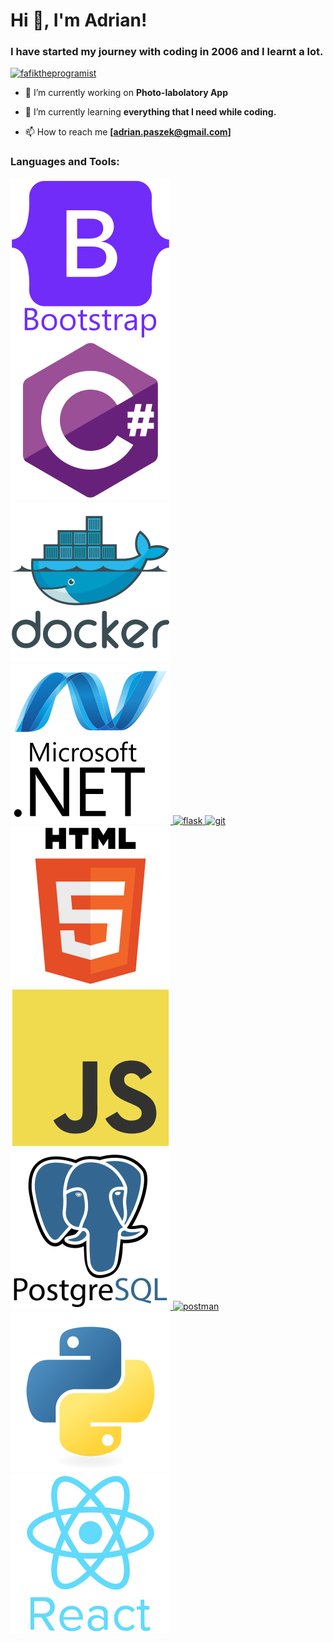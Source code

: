 # Hi 👋, I'm Adrian!



### I have started my journey with coding in 2006 and I learnt a lot.

[](https://github.com/fafiktheprogramist#i-have-started-my-journey-with-coding-in-2022-and-i-learnt-a-lot)

[![fafiktheprogramist](https://camo.githubusercontent.com/c8bdb776100499d53bca248ed79f0bc55b42762eb503d7c852f1a529dff9fe76/68747470733a2f2f6b6f6d617265762e636f6d2f67687076632f3f757365726e616d653d666166696b74686570726f6772616d697374266c6162656c3d50726f66696c65253230766965777326636f6c6f723d306537356236267374796c653d666c6174)](https://camo.githubusercontent.com/c8bdb776100499d53bca248ed79f0bc55b42762eb503d7c852f1a529dff9fe76/68747470733a2f2f6b6f6d617265762e636f6d2f67687076632f3f757365726e616d653d666166696b74686570726f6772616d697374266c6162656c3d50726f66696c65253230766965777326636f6c6f723d306537356236267374796c653d666c6174)

-   🔭 I’m currently working on  **Photo-labolatory App**
    
-   🌱 I’m currently learning  **everything that I need while coding.**
    
-   📫 How to reach me  **[adrian.paszek@gmail.com]**
    


### Languages and Tools:

[](https://github.com/fafiktheprogramist#languages-and-tools)

 [![bootstrap](https://raw.githubusercontent.com/devicons/devicon/master/icons/bootstrap/bootstrap-plain-wordmark.svg)](https://getbootstrap.com/)[![csharp](https://raw.githubusercontent.com/devicons/devicon/master/icons/csharp/csharp-original.svg)  ](https://www.w3schools.com/cs/)[![docker](https://raw.githubusercontent.com/devicons/devicon/master/icons/docker/docker-original-wordmark.svg)  ](https://www.docker.com/)[![dotnet](https://raw.githubusercontent.com/devicons/devicon/master/icons/dot-net/dot-net-original-wordmark.svg)  ](https://dotnet.microsoft.com/)[![flask](https://camo.githubusercontent.com/93e24451f31be6bde3c380832f676128de66261b99c04adc42230fe9ab415733/68747470733a2f2f7777772e766563746f726c6f676f2e7a6f6e652f6c6f676f732f706f636f6f5f666c61736b2f706f636f6f5f666c61736b2d69636f6e2e737667)  ](https://flask.palletsprojects.com/)[![git](https://camo.githubusercontent.com/fcafa5ebc1f5f789ae7d012a3ecd8fe7bda49516591caf7c37698f764165d880/68747470733a2f2f7777772e766563746f726c6f676f2e7a6f6e652f6c6f676f732f6769742d73636d2f6769742d73636d2d69636f6e2e737667)  ](https://git-scm.com/)[![html5](https://raw.githubusercontent.com/devicons/devicon/master/icons/html5/html5-original-wordmark.svg)  ](https://www.w3.org/html/)[![javascript](https://raw.githubusercontent.com/devicons/devicon/master/icons/javascript/javascript-original.svg)  ](https://developer.mozilla.org/en-US/docs/Web/JavaScript)[![postgresql](https://raw.githubusercontent.com/devicons/devicon/master/icons/postgresql/postgresql-original-wordmark.svg)  ](https://www.postgresql.org/)[![postman](https://camo.githubusercontent.com/a13ca5b988ada41839ebe4f88455e63419a1b56fcb5eda207794cd1649a61d2c/68747470733a2f2f7777772e766563746f726c6f676f2e7a6f6e652f6c6f676f732f676574706f73746d616e2f676574706f73746d616e2d69636f6e2e737667)  ](https://postman.com/)[![python](https://raw.githubusercontent.com/devicons/devicon/master/icons/python/python-original.svg)](https://www.python.org/) [![react](https://raw.githubusercontent.com/devicons/devicon/master/icons/react/react-original-wordmark.svg)](https://reactjs.org/)
